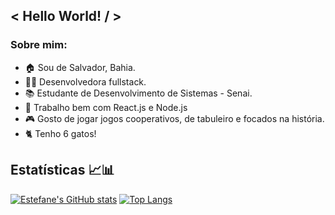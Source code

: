 ## < Hello World! / >

### Sobre mim: 

- 🏠 Sou de Salvador, Bahia.
- 👩‍💻 Desenvolvedora fullstack.
- 📚 Estudante de Desenvolvimento de Sistemas - Senai.
- 🧠 Trabalho bem com React.js e Node.js
- 🎮 Gosto de jogar jogos cooperativos, de tabuleiro e focados na história. <br>
- 🐈 Tenho 6 gatos!


## Estatísticas 📈📊
[![Estefane's GitHub stats](https://github-readme-stats.vercel.app/api?username=estefaneluz&count_private=true&show_icons=true&theme=dark)](https://github.com/estefaneluz/github-readme-stats) [![Top Langs](https://github-readme-stats.vercel.app/api/top-langs/?username=estefaneluz&layout=compact&theme=dark)](https://github.com/estefaneluz/github-readme-stats)


<!--
**estefaneluz/estefaneluz** is a ✨ _special_ ✨ repository because its `README.md` (this file) appears on your GitHub profile.

Here are some ideas to get you started:

- 🔭 I’m currently working on ...
- 🌱 I’m currently learning ...
- 👯 I’m looking to collaborate on ...
- 🤔 I’m looking for help with ...
- 💬 Ask me about ...
- 📫 How to reach me: ...
- 😄 Pronouns: ...
- ⚡ Fun fact: ...
-->
